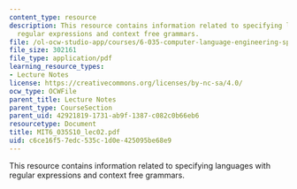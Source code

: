 ```yaml
---
content_type: resource
description: This resource contains information related to specifying languages with
  regular expressions and context free grammars.
file: /ol-ocw-studio-app/courses/6-035-computer-language-engineering-spring-2010/c6ce16f57edc535c1d0e425095be68e9_MIT6_035S10_lec02.pdf
file_size: 302161
file_type: application/pdf
learning_resource_types:
- Lecture Notes
license: https://creativecommons.org/licenses/by-nc-sa/4.0/
ocw_type: OCWFile
parent_title: Lecture Notes
parent_type: CourseSection
parent_uid: 42921819-1731-ab9f-1387-c082c0b66eb6
resourcetype: Document
title: MIT6_035S10_lec02.pdf
uid: c6ce16f5-7edc-535c-1d0e-425095be68e9
---
```

This resource contains information related to specifying languages with regular expressions and context free grammars.
